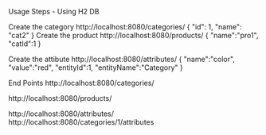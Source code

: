 Usage Steps - Using H2 DB

Create the category
http://localhost:8080/categories/
{
    "id": 1,
    "name": "cat2"
}
Create the product
http://localhost:8080/products/
{
	"name":"pro1",
	"catId":1
}

Create the attibute
http://localhost:8080/attributes/
{
	"name":"color",
	"value":"red",
	"entityId":1,
	"entityName":"Category"
}

End Points
http://localhost:8080/categories/

http://localhost:8080/products/

http://localhost:8080/attributes/
http://localhost:8080/categories/1/attributes
